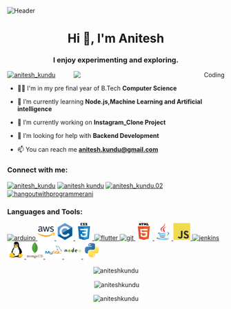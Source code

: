 ![Header](https://user-images.githubusercontent.com/10498744/210012254-234538ff-d198-48aa-8964-37e6fd45d227.gif)
<h1 align="center">Hi 👋, I'm Anitesh</h1>
<h3 align="center">I enjoy experimenting and exploring.</h3>

<p align="right"> <img align="right" alt="Coding" hight = "100" width="350" src="https://w0.peakpx.com/wallpaper/830/599/HD-wallpaper-world-at-night-2020-shellz-art-badass-black-blue-city-code-cool-cyber-cyberpunk-fiction-game-gamer-geek-glow-hack-hacker-headphones-lights-navy-neon-nerd-new-year-programmer-sci-thumbnail.jpg" alt="aniteshkundu" /> </p>

<p align="left"> <a href="https://twitter.com/anitesh_kundu" target="blank"><img src="https://img.shields.io/twitter/follow/anitesh_kundu?logo=twitter&style=for-the-badge" alt="anitesh_kundu" /></a> </p>

- 👨‍💻 I'm in my pre final year of B.Tech **Computer Science**

- 🌱 I’m currently learning **Node.js,Machine Learning and Artificial intelligence**

- 🔭 I’m currently working on **Instagram_Clone Project**

- 🤝 I’m looking for help with **Backend Development**

- 📫 You can reach me **anitesh.kundu@gmail.com**

<h3 align="left">Connect with me:</h3>
<p align="left">
<a href="https://twitter.com/anitesh_kundu" target="blank"><img align="center" src="https://raw.githubusercontent.com/rahuldkjain/github-profile-readme-generator/master/src/images/icons/Social/twitter.svg" alt="anitesh_kundu" height="30" width="40" /></a>
<a href="https://linkedin.com/in/anitesh kundu" target="blank"><img align="center" src="https://raw.githubusercontent.com/rahuldkjain/github-profile-readme-generator/master/src/images/icons/Social/linked-in-alt.svg" alt="anitesh kundu" height="30" width="40" /></a>
<a href="https://instagram.com/anitesh_kundu.02" target="blank"><img align="center" src="https://raw.githubusercontent.com/rahuldkjain/github-profile-readme-generator/master/src/images/icons/Social/instagram.svg" alt="anitesh_kundu.02" height="30" width="40" /></a>
<a href="https://www.leetcode.com/hangoutwithprogrammerani" target="blank"><img align="center" src="https://raw.githubusercontent.com/rahuldkjain/github-profile-readme-generator/master/src/images/icons/Social/leet-code.svg" alt="hangoutwithprogrammerani" height="30" width="40" /></a>
</p>

<h3 align="left">Languages and Tools:</h3>
<p align="left"> <a href="https://www.arduino.cc/" target="_blank" rel="noreferrer"> <img src="https://cdn.worldvectorlogo.com/logos/arduino-1.svg" alt="arduino" width="40" height="40"/> </a> <a href="https://aws.amazon.com" target="_blank" rel="noreferrer"> <img src="https://raw.githubusercontent.com/devicons/devicon/master/icons/amazonwebservices/amazonwebservices-original-wordmark.svg" alt="aws" width="40" height="40"/> </a> <a href="https://www.cprogramming.com/" target="_blank" rel="noreferrer"> <img src="https://raw.githubusercontent.com/devicons/devicon/master/icons/c/c-original.svg" alt="c" width="40" height="40"/> </a> <a href="https://www.w3schools.com/css/" target="_blank" rel="noreferrer"> <img src="https://raw.githubusercontent.com/devicons/devicon/master/icons/css3/css3-original-wordmark.svg" alt="css3" width="40" height="40"/> </a> <a href="https://flutter.dev" target="_blank" rel="noreferrer"> <img src="https://www.vectorlogo.zone/logos/flutterio/flutterio-icon.svg" alt="flutter" width="40" height="40"/> </a> <a href="https://git-scm.com/" target="_blank" rel="noreferrer"> <img src="https://www.vectorlogo.zone/logos/git-scm/git-scm-icon.svg" alt="git" width="40" height="40"/> </a> <a href="https://www.w3.org/html/" target="_blank" rel="noreferrer"> <img src="https://raw.githubusercontent.com/devicons/devicon/master/icons/html5/html5-original-wordmark.svg" alt="html5" width="40" height="40"/> </a> <a href="https://www.java.com" target="_blank" rel="noreferrer"> <img src="https://raw.githubusercontent.com/devicons/devicon/master/icons/java/java-original.svg" alt="java" width="40" height="40"/> </a> <a href="https://developer.mozilla.org/en-US/docs/Web/JavaScript" target="_blank" rel="noreferrer"> <img src="https://raw.githubusercontent.com/devicons/devicon/master/icons/javascript/javascript-original.svg" alt="javascript" width="40" height="40"/> </a> <a href="https://www.jenkins.io" target="_blank" rel="noreferrer"> <img src="https://www.vectorlogo.zone/logos/jenkins/jenkins-icon.svg" alt="jenkins" width="40" height="40"/> </a> <a href="https://www.linux.org/" target="_blank" rel="noreferrer"> <img src="https://raw.githubusercontent.com/devicons/devicon/master/icons/linux/linux-original.svg" alt="linux" width="40" height="40"/> </a> <a href="https://www.mongodb.com/" target="_blank" rel="noreferrer"> <img src="https://raw.githubusercontent.com/devicons/devicon/master/icons/mongodb/mongodb-original-wordmark.svg" alt="mongodb" width="40" height="40"/> </a> <a href="https://www.mysql.com/" target="_blank" rel="noreferrer"> <img src="https://raw.githubusercontent.com/devicons/devicon/master/icons/mysql/mysql-original-wordmark.svg" alt="mysql" width="40" height="40"/> </a> <a href="https://nodejs.org" target="_blank" rel="noreferrer"> <img src="https://raw.githubusercontent.com/devicons/devicon/master/icons/nodejs/nodejs-original-wordmark.svg" alt="nodejs" width="40" height="40"/> </a> <a href="https://www.python.org" target="_blank" rel="noreferrer"> <img src="https://raw.githubusercontent.com/devicons/devicon/master/icons/python/python-original.svg" alt="python" width="40" height="40"/> </a> </p>

<p align="center"><img align="center" src="https://github-readme-stats.vercel.app/api/top-langs?username=aniteshkundu&show_icons=true&locale=en&layout=compact" alt="aniteshkundu" /></p>

<p align="center" >&nbsp;<img align="center" src="https://github-readme-stats.vercel.app/api?username=aniteshkundu&show_icons=true&locale=en" alt="aniteshkundu" /></p>

<p align="center" ><img align="center" src="https://github-readme-streak-stats.herokuapp.com/?user=aniteshkundu&" alt="aniteshkundu" /></p>
